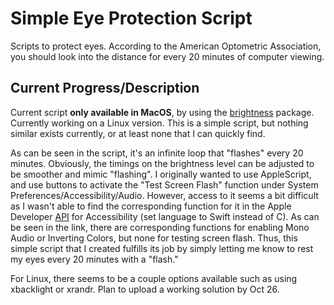 # Simple Eye Protection Script
Scripts to protect eyes. According to the American Optometric Association, you should look into the distance for every 20 minutes of computer viewing.

## Current Progress/Description
Current script **only available in MacOS**, by using the [brightness](https://formulae.brew.sh/formula/brightness) package. Currently working on a Linux version. This is a simple script, but nothing similar exists currently, or at least none that I can quickly find.

As can be seen in the script, it's an infinite loop that "flashes" every 20 minutes. Obviously, the timings on the brightness level can be adjusted to be smoother and mimic "flashing". I originally wanted to use AppleScript, and use buttons to activate the "Test Screen Flash" function under System Preferences/Accessibility/Audio. However, access to it seems a bit difficult as I wasn't able to find the corresponding function for it in the Apple Developer [API](https://developer.apple.com/documentation/uikit/accessibility) for Accessibility (set language to Swift instead of C). As can be seen in the link, there are corresponding functions for enabling Mono Audio or Inverting Colors, but none for testing screen flash. Thus, this simple script that I created fulfills its job by simply letting me know to rest my eyes every 20 minutes with a "flash."  

For Linux, there seems to be a couple options available such as using xbacklight or xrandr. Plan to upload a working solution by Oct 26.

